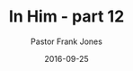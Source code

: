 ---
lunr: "true"
title: "In Him - part 12"
author: "Pastor Frank Jones"
postDate: "09-25-2016"
date: 2016-09-25
category: "sermons"
slug: "2016/09/ffc_09252016"
icon: microphone
audioLink: "ffc_09252016"
tags: [confession, identity, pslams91]
mp3: "ffc_09252016/09252016.mp3"
ogg: "ffc_09252016/09252016.ogg"
linkurl: "https://archive.org/download/ffc_09252016/ffc_09252016_files.xml"
ipath: "https://archive.org/download/ffc_09252016/09252016.mp3"
layout: sermon.html
---